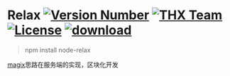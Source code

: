 # Relax [![Version Number](https://img.shields.io/npm/v/relax.svg)](https://github.com/thx/relax/ "Version Number") [![THX Team](https://img.shields.io/badge/team-THX-green.svg)](https://thx.github.io/ "THX Team") [![License](https://img.shields.io/badge/license-MIT-orange.svg)](https://opensource.org/licenses/MIT "License") [![download](https://img.shields.io/npm/dm/relax.svg)](https://www.npmjs.com/package/relax "Downloads")

> npm install node-relax

[magix](https://thx.github.io/magix)思路在服务端的实现，区块化开发
